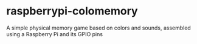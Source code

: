 # raspberrypi-colomemory
A simple physical memory game based on colors and sounds, assembled using a Raspberry Pi and its GPIO pins
